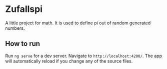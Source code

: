 # Zufallspi

A little project for math.
It is used to define pi out of random generated numbers.

## How to run

Run `ng serve` for a dev server. Navigate to `http://localhost:4200/`. The app will automatically reload if you change any of the source files.
